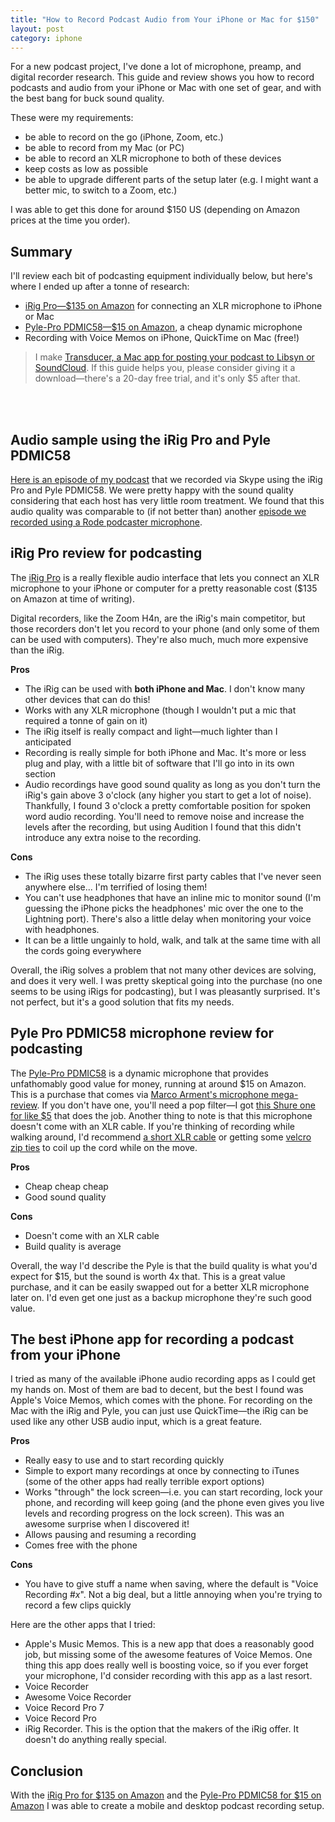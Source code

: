 ```yaml
---
title: "How to Record Podcast Audio from Your iPhone or Mac for $150"
layout: post
category: iphone
---
```


For a new podcast project, I've done a lot of microphone, preamp, and digital recorder research. This guide and review shows you how to record podcasts and audio from your iPhone or Mac with one set of gear, and with the best bang for buck sound quality.

These were my requirements:

- be able to record on the go (iPhone, Zoom, etc.)
- be able to record from my Mac (or PC)
- be able to record an XLR microphone to both of these devices
- keep costs as low as possible
- be able to upgrade different parts of the setup later (e.g. I might want a better mic, to switch to a Zoom, etc.)

I was able to get this done for around $150 US (depending on Amazon prices at the time you order).

## Summary

I'll review each bit of podcasting equipment individually below, but here's where I ended up after a tonne of research:

- [iRig Pro—$135 on Amazon][irig] for connecting an XLR microphone to iPhone or Mac
- [Pyle-Pro PDMIC58—$15 on Amazon][pyle], a cheap dynamic microphone
- Recording with Voice Memos on iPhone, QuickTime on Mac (free!)

> I make [Transducer, a Mac app for posting your podcast to Libsyn or SoundCloud][transducer]. If this guide helps you, please consider giving it a download—there's a 20-day free trial, and it's only $5 after that.

<br/>
<br/>

## Audio sample using the iRig Pro and Pyle PDMIC58

[Here is an episode of my podcast][threads] that we recorded via Skype using the iRig Pro and Pyle PDMIC58. We were pretty happy with the sound quality considering that each host has very little room treatment. We found that this audio quality was comparable to (if not better than) another [episode we recorded using a Rode podcaster microphone][threads2].

## iRig Pro review for podcasting

The [iRig Pro][irig] is a really flexible audio interface that lets you connect an XLR microphone to your iPhone or computer for a pretty reasonable cost ($135 on Amazon at time of writing).

Digital recorders, like the Zoom H4n, are the iRig's main competitor, but those recorders don't let you record to your phone (and only some of them can be used with computers). They're also much, much more expensive than the iRig.

**Pros**

- The iRig can be used with **both iPhone and Mac**. I don't know many other devices that can do this!
- Works with any XLR microphone (though I wouldn't put a mic that required a tonne of gain on it)
- The iRig itself is really compact and light—much lighter than I anticipated
- Recording is really simple for both iPhone and Mac. It's more or less plug and play, with a little bit of software that I'll go into in its own section
- Audio recordings have good sound quality as long as you don't turn the iRig's gain above 3 o'clock (any higher you start to get a lot of noise). Thankfully, I found 3 o'clock a pretty comfortable position for spoken word audio recording. You'll need to remove noise and increase the levels after the recording, but using Audition I found that this didn't introduce any extra noise to the recording.

**Cons**

- The iRig uses these totally bizarre first party cables that I've never seen anywhere else... I'm terrified of losing them!
- You can't use headphones that have an inline mic to monitor sound (I'm guessing the iPhone picks the headphones' mic over the one to the Lightning port). There's also a little delay when monitoring your voice with headphones.
- It can be a little ungainly to hold, walk, and talk at the same time with all the cords going everywhere

Overall, the iRig solves a problem that not many other devices are solving, and does it very well. I was pretty skeptical going into the purchase (no one seems to be using iRigs for podcasting), but I was pleasantly surprised. It's not perfect, but it's a good solution that fits my needs.

## Pyle Pro PDMIC58 microphone review for podcasting

The [Pyle-Pro PDMIC58][pyle] is a dynamic microphone that provides unfathomably good value for money, running at around $15 on Amazon. This is a purchase that comes via [Marco Arment's microphone mega-review][marco]. If you don't have one, you'll need a pop filter—I got [this Shure one for like $5][popfilter] that does the job. Another thing to note is that this microphone doesn't come with an XLR cable. If you're thinking of recording while walking around, I'd recommend [a short XLR cable][shortxlr] or getting some [velcro zip ties][velcrozipties] to coil up the cord while on the move.

**Pros**

- Cheap cheap cheap
- Good sound quality

**Cons**

- Doesn't come with an XLR cable
- Build quality is average

Overall, the way I'd describe the Pyle is that the build quality is what you'd expect for $15, but the sound is worth 4x that. This is a great value purchase, and it can be easily swapped out for a better XLR microphone later on. I'd even get one just as a backup microphone they're such good value.

## The best iPhone app for recording a podcast from your iPhone

I tried as many of the available iPhone audio recording apps as I could get my hands on. Most of them are bad to decent, but the best I found was Apple's Voice Memos, which comes with the phone. For recording on the Mac with the iRig and Pyle, you can just use QuickTime—the iRig can be used like any other USB audio input, which is a great feature.

**Pros**

- Really easy to use and to start recording quickly
- Simple to export many recordings at once by connecting to iTunes (some of the other apps had really terrible export options)
- Works "through" the lock screen—i.e. you can start recording, lock your phone, and recording will keep going (and the phone even gives you live levels and recording progress on the lock screen). This was an awesome surprise when I discovered it!
- Allows pausing and resuming a recording
- Comes free with the phone

**Cons**

- You have to give stuff a name when saving, where the default is "Voice Recording #*x*". Not a big deal, but a little annoying when you're trying to record a few clips quickly

Here are the other apps that I tried:

- Apple's Music Memos. This is a new app that does a reasonably good job, but missing some of the awesome features of Voice Memos. One thing this app does really well is boosting voice, so if you ever forget your microphone, I'd consider recording with this app as a last resort.
- Voice Recorder
- Awesome Voice Recorder
- Voice Record Pro 7
- Voice Record Pro
- iRig Recorder. This is the option that the makers of the iRig offer. It doesn't do anything really special.

## Conclusion

With the [iRig Pro for $135 on Amazon][irig] and the [Pyle-Pro PDMIC58 for $15 on Amazon][pyle] I was able to create a mobile and desktop podcast recording setup.

[irig]: http://www.amazon.com/gp/product/B00C68MZXE/ref=as_li_qf_sp_asin_il_tl?ie=UTF8&camp=1789&creative=9325&creativeASIN=B00C68MZXE&linkCode=as2&tag=mattpalm-20&linkId=RZXJPK374WZHT4Y2
[pyle]: http://www.amazon.com/gp/product/B003GEBGA0/ref=as_li_qf_sp_asin_il_tl?ie=UTF8&camp=1789&creative=9325&creativeASIN=B003GEBGA0&linkCode=as2&tag=mattpalm-20&linkId=YE7DO44ELMOIVTU2
[marco]: https://marco.org/podcasting-microphones
[popfilter]: http://www.amazon.com/gp/product/B0006NMUK4/ref=as_li_qf_sp_asin_il_tl?ie=UTF8&camp=1789&creative=9325&creativeASIN=B0006NMUK4&linkCode=as2&tag=mattpalm-20&linkId=SULCBDBE6XBXAG5F
[shortxlr]: http://www.amazon.com/gp/product/B002OQ04I6/ref=as_li_tl?ie=UTF8&camp=1789&creative=9325&creativeASIN=B002OQ04I6&linkCode=as2&tag=mattpalm-20&linkId=VDCWIMQT4OEACYSV
[velcrozipties]: http://www.amazon.com/gp/product/B001E1Y5O6/ref=as_li_tl?ie=UTF8&camp=1789&creative=9325&creativeASIN=B001E1Y5O6&linkCode=as2&tag=mattpalm-20&linkId=CDZ66FNABY4YUTCH
[transducer]: http://matthewpalmer.net/transducer/
[threads]: http://threadspodcast.com/2015/11/wake-by-bryce-thomas-book/
[threads2]: http://threadspodcast.com/2015/10/rm-williams-podcast/
